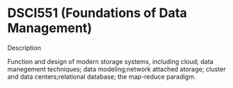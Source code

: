 # DSCI551 (Foundations of Data Management)
Description

Function and design of modern storage systems, including cloud; data manegement techniques; data modeling;network attached atorage; cluster and data centers;relational database; the map-reduce paradigm.



